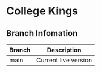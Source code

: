 # College Kings

## Branch Infomation

| Branch          | Description                    |
| --------------  | ------------------------------ |
| main          | Current live version        |
